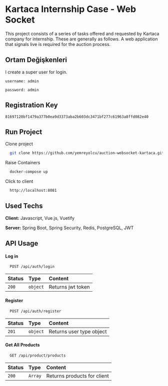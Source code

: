 
# Kartaca Internship Case - Web Socket

This project consists of a series of tasks offered and requested by Kartaca company for internship. These are generally as follows. A web application that signals live is required for the auction process.

## Ortam Değişkenleri

I create a super user for login.

`username: admin`

`password: admin`






## Registration Key

```
81697120bf1479a377b0ea9d3373aba2b603dc3471bf277c61963a8ffd082e40
```

  
## Run Project

Clone project

```bash
  git clone https://github.com/yemreyolcu/auction-websocket-kartaca.git
```

Raise Containers

```bash
  docker-compose up
```

Click to client

```bash
  http://localhost:8081
```

  
## Used Techs

**Client:** Javascript, Vue.js, Vuetify

**Server:** Spring Boot, Spring Security, Redis, PostgreSQL, JWT

  
## API Usage

#### Log in

```http
  POST /api/auth/login
```

| Status | Type     | Content                |
| :-------- | :------- | :------------------------- |
| `200` | `object` | Returns jwt token  |

#### Register

```http
  POST /api/auth/register
```

| Status | Type     | Content                |
| :-------- | :------- | :------------------------- |
| `201` | `object` | Returns user type object  |

#### Get All Products

```http
  GET /api/product/products
```

| Status | Type     | Content                       |
| :-------- | :------- | :-------------------------------- |
| `200`      | `Array` | Returns products for client|



  
